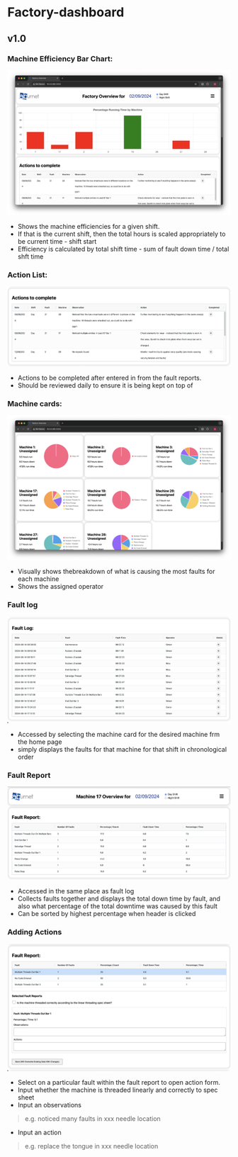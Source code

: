 # Factory-dashboard

## v1.0

### Machine Efficiency Bar Chart:

![barchart](https://github.com/alexgburnet/factory-dashboard/blob/main/README%20images/barchart.png)

- Shows the machine efficiencies for a given shift.
- If that is the current shift, then the total hours is scaled appropriately to be current time - shift start
- Efficiency is calculated by total shift time - sum of fault down time / total shft time

### Action List:

![barchart](https://github.com/alexgburnet/factory-dashboard/blob/main/README%20images/actionlist.png)

- Actions to be completed after entered in from the fault reports.
- Should be reviewed daily to ensure it is being kept on top of

### Machine cards:

![barchart](https://github.com/alexgburnet/factory-dashboard/blob/main/README%20images/machinecards.png)

- Visually shows thebreakdown of what is causing the most faults for each machine
- Shows the assigned operator

### Fault log

![faultlog](https://github.com/alexgburnet/factory-dashboard/blob/main/README%20images/faultlog.png)

- Accessed by selecting the machine card for the desired machine frm the home page
- simply displays the faults for that machine for that shift in chronological order

### Fault Report

![faultreport](https://github.com/alexgburnet/factory-dashboard/blob/main/README%20images/faultreport.png)

- Accessed in the same place as fault log
- Collects faults together and displays the total down time by fault, and also what percentage of the total downtime was caused by this fault
- Can be sorted by highest percentage when header is clicked

### Adding Actions

![actions](https://github.com/alexgburnet/factory-dashboard/blob/main/README%20images/setaction.png)

- Select on a particular fault within the fault report to open action form.
- Input whether the machine is threaded linearly and correctly to spec sheet
- Input an observations
> e.g. noticed many faults in xxx needle location
- Input an action
> e.g. replace the tongue in xxx needle location